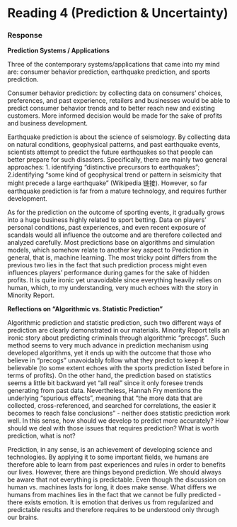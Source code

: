 # Reading 4 (Prediction & Uncertainty)

### Response
**Prediction Systems / Applications**  

Three of the contemporary systems/applications that came into my mind are: consumer behavior prediction, earthquake prediction, and sports prediction.  

Consumer behavior prediction: by collecting data on consumers’ choices, preferences, and past experience, retailers and businesses would be able to predict consumer behavior trends and to better reach new and existing customers. More informed decision would be made for the sake of profits and business development.  

Earthquake prediction is about the science of seismology. By collecting data on natural conditions, geophysical patterns, and past earthquake events, scientists attempt to predict the future earthquakes so that people can better prepare for such disasters. Specifically, there are mainly two general approaches: 1. identifying “distinctive precursors to earthquakes”; 2.identifying “some kind of geophysical trend or pattern in seismicity that might precede a large earthquake” (Wikipedia 链接). However, so far earthquake prediction is far from a mature technology, and requires further development.  

As for the prediction on the outcome of sporting events, it gradually grows into a huge business highly related to sport betting. Data on players’ personal conditions, past experiences, and even recent exposure of scandals would all influence the outcome and are therefore collected and analyzed carefully. Most predictions base on algorithms and simulation models, which somehow relate to another key aspect to Prediction in general, that is, machine learning. The most tricky point differs from the previous two lies in the fact that such prediction process might even influences players’ performance during games for the sake of hidden profits. It is quite ironic yet unavoidable since everything heavily relies on human, which, to my understanding, very much echoes with the story in Minority Report.  

**Reflections on “Algorithmic vs. Statistic Prediction”**  

Algorithmic prediction and statistic prediction, such two different ways of prediction are clearly demonstrated in our materials. Minority Report tells an ironic story about predicting criminals through algorithmic “precogs”. Such method seems to very much advance in prediction mechanism using developed algorithms, yet it ends up with the outcome that those who believe in “precogs” unavoidably follow what they predict to keep it believable (to some extent echoes with the sports prediction listed before in terms of profits). On the other hand, the prediction based on statistics seems a little bit backward yet “all real” since it only foresee trends generating from past data. Nevertheless, Hannah Fry mentions the underlying “spurious effects”, meaning that “the more data that are collected, cross-referenced, and searched for correlations, the easier it becomes to reach false conclusions” - neither does statistic prediction work well. In this sense, how should we develop to predict more accurately? How should we deal with those issues that requires prediction? What is worth prediction, what is not?  

Prediction, in any sense, is an achievement of developing science and technologies. By applying it to some important fields, we humans are therefore able to learn from past experiences and rules in order to benefits our lives. However, there are things beyond prediction. We should always be aware that not everything is predictable. Even though the discussion on human vs. machines lasts for long, it does make sense. What differs we humans from machines lies in the fact that we cannot be fully predicted - there exists emotion. It is emotion that derives us from regularized and predictable results and therefore requires to be understood only through our brains.
